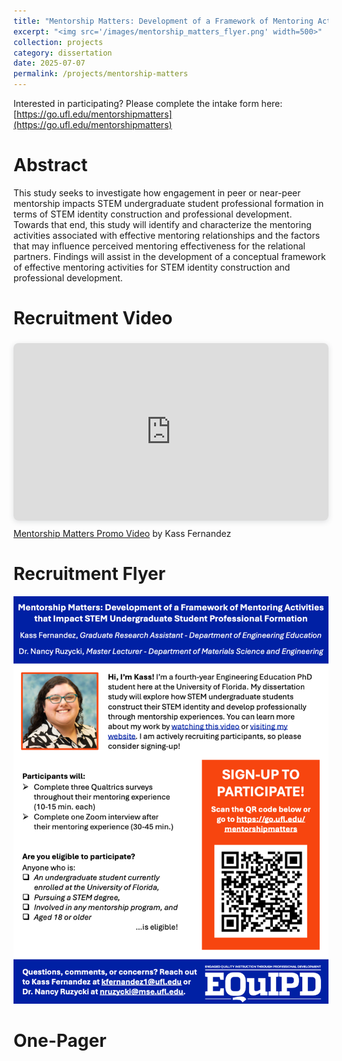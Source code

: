 ```yaml
---
title: "Mentorship Matters: Development of a Framework of Mentoring Activities that Impact STEM Undergraduate Student Professional Formation"
excerpt: "<img src='/images/mentorship_matters_flyer.png' width=500>"
collection: projects
category: dissertation
date: 2025-07-07
permalink: /projects/mentorship-matters
---
```


Interested in participating? Please complete the intake form here: [https://go.ufl.edu/mentorshipmatters](https://go.ufl.edu/mentorshipmatters)

Abstract
======

This study seeks to investigate how engagement in peer or near-peer mentorship impacts STEM undergraduate student professional formation in terms of STEM identity construction and professional development. Towards that end, this study will identify and characterize the mentoring activities associated with effective mentoring relationships and the factors that may influence perceived mentoring effectiveness for the relational partners. Findings will assist in the development of a conceptual framework of effective mentoring activities for STEM identity construction and professional development.

Recruitment Video
======

<div style="position: relative; width: 100%; height: 0; padding-top: 56.2500%;
 padding-bottom: 0; box-shadow: 0 2px 8px 0 rgba(63,69,81,0.16); margin-top: 1.6em; margin-bottom: 0.9em; overflow: hidden;
 border-radius: 8px; will-change: transform;">
  <iframe loading="lazy" style="position: absolute; width: 100%; height: 100%; top: 0; left: 0; border: none; padding: 0;margin: 0;"
    src="https://www.canva.com/design/DAGr3OUjqgA/rr-J1gTxjvCO7aphnETZFw/watch?embed" allowfullscreen="allowfullscreen" allow="fullscreen">
  </iframe>
</div>
<a href="https:&#x2F;&#x2F;www.canva.com&#x2F;design&#x2F;DAGr3OUjqgA&#x2F;rr-J1gTxjvCO7aphnETZFw&#x2F;watch?utm_content=DAGr3OUjqgA&amp;utm_campaign=designshare&amp;utm_medium=embeds&amp;utm_source=link" target="_blank" rel="noopener">Mentorship Matters Promo Video</a> by Kass Fernandez

Recruitment Flyer
======
<img src='/images/mentorship_matters_flyer.png' width=1000>
<p></p>

One-Pager
======
<object id=onepager data="/files/mentorship_matters_one-pager.pdf" width="1000" height="1000" type="application/pdf"></object>
<p></p>